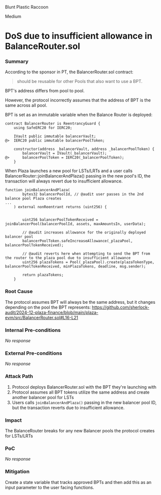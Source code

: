 Blunt Plastic Raccoon

Medium

# DoS due to insufficient allowance in BalanceRouter.sol

### Summary

According to the sponsor in PT, the BalancerRouter.sol contract:

> should be reusable for other Pools that also want to use a BPT. 

BPT's address differs from pool to pool.

However, the protocol incorrectly assumes that the address of BPT is the same across all pool.

BPT is set as an immutable variable when the Balance Router is deployed:
```solidity
contract BalancerRouter is ReentrancyGuard {
    using SafeERC20 for IERC20;

    IVault public immutable balancerVault;
@>  IERC20 public immutable balancerPoolToken;

    constructor(address _balancerVault, address _balancerPoolToken) {
        balancerVault = IVault(_balancerVault);
@>      balancerPoolToken = IERC20(_balancerPoolToken);
    }
```

When Plaza launches a new pool for LSTs/LRTs and a user calls BalancerRouter::joinBalancerAndPlaza() passing in the new pool's ID, the transaction will always revert due to insufficient allowance.
```solidity
function joinBalancerAndPlaza(
        bytes32 balancerPoolId, // @audit user passes in the 2nd balance pool Plaza creates
...
    ) external nonReentrant returns (uint256) {


        uint256 balancerPoolTokenReceived = joinBalancerPool(balancerPoolId, assets, maxAmountsIn, userData);

        // @audit increases allowance for the originally deployed balancer pool
        balancerPoolToken.safeIncreaseAllowance(_plazaPool, balancerPoolTokenReceived);

        // @audit reverts here when attempting to send the BPT from the router to the plaza pool due to insufficient allowance
        uint256 plazaTokens = Pool(_plazaPool).create(plazaTokenType, balancerPoolTokenReceived, minPlazaTokens, deadline, msg.sender);

        return plazaTokens;
    }
```

### Root Cause

The protocol assumes BPT will always be the same address, but it changes depending on the pool the BPT represents:
https://github.com/sherlock-audit/2024-12-plaza-finance/blob/main/plaza-evm/src/BalancerRouter.sol#L16-L21

### Internal Pre-conditions

_No response_

### External Pre-conditions

_No response_

### Attack Path

1. Protocol deploys BalancerRouter.sol with the BPT they're launching with
2. Protocol assumes all BPT tokens utilize the same address and create another balancer pool for LSTs
3. Users calls `joinBalancerAndPlaza()` passing in the new balancer pool ID, but the transaction reverts due to insufficient allowance.

### Impact

The BalanceRouter breaks for any new Balancer pools the protocol creates for LSTs/LRTs

### PoC

_No response_

### Mitigation

Create a state variable that tracks approved BPTs and then add this as an input parameter to the user facing functions.